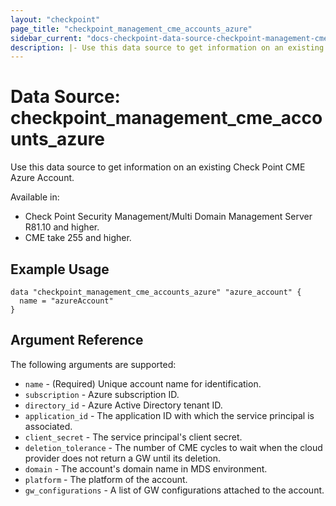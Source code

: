 ```yaml
---
layout: "checkpoint"
page_title: "checkpoint_management_cme_accounts_azure"
sidebar_current: "docs-checkpoint-data-source-checkpoint-management-cme-accounts-azure"
description: |- Use this data source to get information on an existing Check Point CME Azure Account.
---
```


# Data Source: checkpoint_management_cme_accounts_azure

Use this data source to get information on an existing Check Point CME Azure Account.

Available in:

- Check Point Security Management/Multi Domain Management Server R81.10 and higher.
- CME take 255 and higher.

## Example Usage

```hcl
data "checkpoint_management_cme_accounts_azure" "azure_account" {
  name = "azureAccount"
}
```

## Argument Reference

The following arguments are supported:

* `name` - (Required) Unique account name for identification.
* `subscription` - Azure subscription ID.
* `directory_id` - Azure Active Directory tenant ID.
* `application_id` - The application ID with which the service principal is associated.
* `client_secret` - The service principal's client secret.
* `deletion_tolerance` - The number of CME cycles to wait when the cloud provider does not return a GW until its
  deletion.
* `domain` - The account's domain name in MDS environment.
* `platform` - The platform of the account.
* `gw_configurations` - A list of GW configurations attached to the account.
